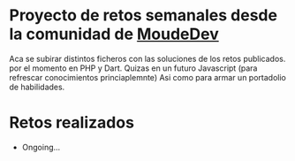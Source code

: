 # Proyecto de retos semanales desde la comunidad de **[MoudeDev](https://github.com/mouredev)**

Aca se subirar distintos ficheros con las soluciones de los retos publicados. 
por el momento en PHP y Dart. Quizas en un futuro Javascript (para refrescar conocimientos princiaplemnte)
Asi como para armar un portadolio de habilidades.

# Retos realizados
* Ongoing...